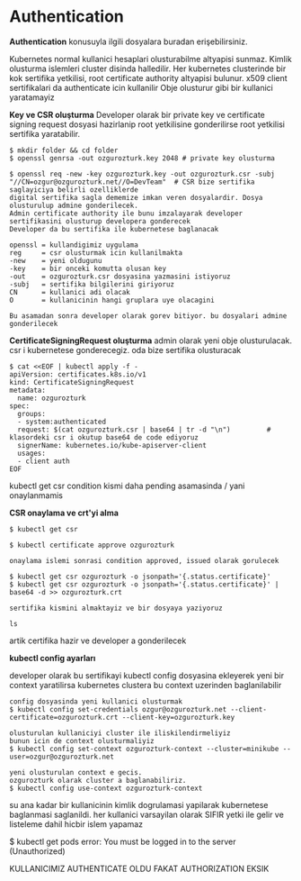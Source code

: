 # Authentication
**Authentication** konusuyla ilgili dosyalara buradan erişebilirsiniz.

Kubernetes normal kullanici hesaplari olusturabilme altyapisi sunmaz. Kimlik olusturma islemleri cluster disinda halledilir.
Her kubernetes clusterinde bir kok sertifika yetkilisi, root certificate authority altyapisi bulunur. x509 client sertifikalari da authenticate icin kullanilir
Obje olusturur gibi bir kullanici yaratamayiz

**Key ve CSR oluşturma**
Developer olarak bir private key ve certificate signing request dosyasi hazirlanip root yetkilisine gonderilirse root yetkilisi sertifika yaratabilir.
```
$ mkdir folder && cd folder
$ openssl genrsa -out ozgurozturk.key 2048 # private key olusturma

$ openssl req -new -key ozgurozturk.key -out ozgurozturk.csr -subj "//CN=ozgur@ozgurozturk.net//O=DevTeam"  # CSR bize sertifika saglayiciya belirli ozelliklerde 
digital sertifika sagla dememize imkan veren dosyalardir. Dosya olusturulup admine gonderilecek. 
Admin certificate authority ile bunu imzalayarak developer sertifikasini olusturup developera gonderecek
Developer da bu sertifika ile kubernetese baglanacak

openssl = kullandigimiz uygulama
reg     = csr olusturmak icin kullanilmakta
-new    = yeni oldugunu
-key    = bir onceki komutta olusan key
-out    = ozgurozturk.csr dosyasina yazmasini istiyoruz
-subj   = sertifika bilgilerini giriyoruz
CN      = kullanici adi olacak
O       = kullanicinin hangi gruplara uye olacagini

Bu asamadan sonra developer olarak gorev bitiyor. bu dosyalari admine gonderilecek
```

**CertificateSigningRequest oluşturma**
admin olarak yeni obje olusturulacak.
csr i kubernetese gonderecegiz. oda bize sertifika olusturacak

```
$ cat <<EOF | kubectl apply -f -
apiVersion: certificates.k8s.io/v1
kind: CertificateSigningRequest
metadata:
  name: ozgurozturk
spec:
  groups:
  - system:authenticated
  request: $(cat ozgurozturk.csr | base64 | tr -d "\n")         # klasordeki csr i okutup base64 de code ediyoruz
  signerName: kubernetes.io/kube-apiserver-client
  usages:
  - client auth
EOF
```
kubectl get csr
  condition kismi daha pending asamasinda / yani onaylanmamis


**CSR onaylama ve crt'yi alma**

```
$ kubectl get csr

$ kubectl certificate approve ozgurozturk

onaylama islemi sonrasi condition approved, issued olarak gorulecek

$ kubectl get csr ozgurozturk -o jsonpath='{.status.certificate}' 
$ kubectl get csr ozgurozturk -o jsonpath='{.status.certificate}' | base64 -d >> ozgurozturk.crt 

sertifika kismini almaktayiz ve bir dosyaya yaziyoruz

ls

```

artik certifika hazir ve developer a gonderilecek

**kubectl config ayarları**

developer olarak bu sertifikayi kubectl config dosyasina ekleyerek yeni bir context yaratilirsa kubernetes clustera bu context uzerinden baglanilabilir
```
config dosyasinda yeni kullanici olusturmak
$ kubectl config set-credentials ozgur@ozgurozturk.net --client-certificate=ozgurozturk.crt --client-key=ozgurozturk.key

olusturulan kullaniciyi cluster ile iliskilendirmeliyiz  
bunun icin de context olusturmaliyiz
$ kubectl config set-context ozgurozturk-context --cluster=minikube --user=ozgur@ozgurozturk.net

yeni olusturulan context e gecis.
ozgurozturk olarak cluster a baglanabiliriz.
$ kubectl config use-context ozgurozturk-context
```

su ana kadar bir kullanicinin kimlik dogrulamasi yapilarak kubernetese baglanmasi saglanildi.
her kullanici varsayilan olarak SIFIR yetki ile gelir ve listeleme dahil hicbir islem yapamaz

$ kubectl get pods
error: You must be logged in to the server (Unauthorized)

KULLANICIMIZ AUTHENTICATE OLDU FAKAT AUTHORIZATION EKSIK
